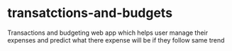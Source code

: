 # transatctions-and-budgets
Transactions and budgeting web app which helps user manage their expenses and predict what there expense will be if they follow same trend
